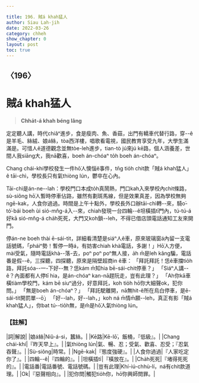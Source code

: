 ```yaml
---

title: 196. 賊á khah猛人
author: Siau Lah-jih
date: 2022-03-26
category: chheh
show_chapter: 0
layout: post
toc: true
---
```

  
## 〈196〉
# 賊á khah猛人
>**Chha̍t-á khah béng lâng**

定定聽人講，時代chiâⁿ進步，食是瘦肉、魚、香菇，出門有轎車代替行路，穿--ê是羊毛、絲絨、娘á絲，tòa西洋樓，唱歌看電視，國民教育享受九年，大學生滿滿是。可惜人ê道德觀念並無tòe-leh進步，tian-tò jú來jú kē路，個人涵養差，世間人我siāng大，我nā歡喜，boeh án-chóaⁿ to̍h boeh án-chóaⁿ。

Chang chái-khí學校發生一件hō͘人懊惱ê事件，tn̄g tio̍h chit款「賊á khah猛人」ê tāi-chì，學校長只有氣thiòng lún，鬱卒在心內。

Tāi-chì是án-ne--lah：學校門口本成to̍h真鬧熱，門口kah入來學校內chit條路，sù-siông hō͘人暫時停車佔路，雖然有劃斑馬線，但是效果真差，因為學校無夠ngē-kak，人食你過過。時間是上午十點外，學校長外口辦tāi-chì轉--來，騎o͘-tó͘-bái boeh ùi sió-mn̂g-á入--來，chiah發現一台四輪--ê坦橫插tī門內，tú-tú-á好kā sió-mn̂g-á cha̍h死死，大門又koh鎖--leh，不得已借店頭電話通知工友來開門。

停án-ne boeh thài ē-sái-tit，詳細看清楚是siáⁿ人ê車，原來玻璃窗á內留一支電話號碼，「pháiⁿ勢！暫停一時á，有妨害chiah khà電話，多謝！」Hō͘人方便，mài受氣，隨時電話khà--落-去，poⁿ poⁿ poⁿ無人接，a̍h m̄是leh kâng騙，電話番是假--ê，三探聽，四探聽，原來是隔壁超商in ê車：
「拜託拜託！恁ê車擋tio̍h路，拜託sóa--一-下好--無？恁kám m̄知hia bē-sái-chit停車？」
「Siáⁿ人講--ê？內面都有人停tī hia，是án-chóaⁿ kan-nā趕阮走，豈有此理？」
「Ah你kā車橫tiàm學校門，kám bē siuⁿ過分，好意拜託，koh tio̍h hō͘你大細聲ok，犯你問。」
「無是boeh án-chóaⁿ？」
「拜託駛離開，nā無hit-ê所在烏白停車，是ē-sái-tit開罰單--ō͘」
「好--lah，好--lah，」koh ná m̄情m̄願--leh，真正有影「賊á khah猛人」，你bat tú--tio̍h無，是m̄是hō͘人氣thiòng lún。

### 【註解】

|詞|解說|
|娘á絲|Niû-á-si，蠶絲。|
|Kē路|Kē-lō͘，飯桶，『低級』。|
|Chang chái-khí|『昨天早上』。|
|氣thiòng lún|氣、暢、忍；受氣、歡喜、忍受；『忍氣吞聲』。|
|Sù-siông|時常。|
|Ngē-kak|『態度強硬』。|
|人食你過過|『人家吃定你了』。|
|四輪--ê|『四輪的』。|
|坦橫插tī|『橫放在』。|
|Cha̍h死死|『堵得死死的』。|
|電話番|電話番號、電話號碼。|
|豈有此理|Khí-iú-chhù-lí，ná有chit款道理。|
|Ok|『惡聲相向』。|
|犯你問|觸犯tio̍h你，hō͘你興師問罪。|

